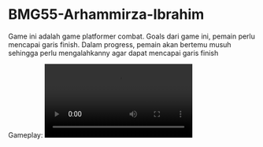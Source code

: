 # BMG55-Arhammirza-Ibrahim

Game ini adalah game platformer combat. Goals dari game ini, pemain perlu mencapai garis finish. Dalam progress, pemain akan bertemu musuh sehingga perlu mengalahkanny agar dapat mencapai garis finish

Gameplay:
![](https://github.com/BMG55-Arhammirza-Ibrahim/gameplay-gif.mp4)
